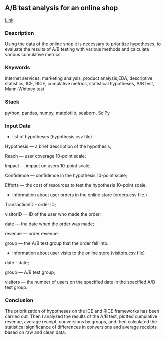 ## A/B test analysis for an online shop
[Link](https://github.com/evkis/data_analysis_science_pet/blob/main/05_ab_test_analysis_for_online_shop/05_ab_test_analysis_for_online_shop_en.ipynb)

### Description

Using the data of the online shop it is necessary to prioritize hypotheses, to evaluate the results of A/B testing with various methods and calculate various cumulative metrics.

### Keywords

internet services, marketing analysis, product analysis,EDA, descriptive statistics, ICE, RICE, cumulative metrics, statistical hypotheses, A/B test, Mann-Whitney test

### Stack

python, pandas, numpy, matplotlib, seaborn, SciPy

### Input Data 

- list of hypotheses (hypothesis.csv file)

Hypothesis — a brief description of the hypothesis;

Reach — user coverage 10-point scale;

Impact — impact on users 10-point scale;

Confidence — confidence in the hypothesis 10-point scale;

Efforts — the cost of resources to test the hypothesis 10-point scale.

- information about user orders in the online store (orders.csv file.)

TransactionID - order ID;

visitorID — ID of the user who made the order;

date — the date when the order was made;

revenue — order revenue;

group — the A/B test group that the order fell into.

- information about user visits to the online store (visitors.csv file)

date - date;

group — A/B test group;

visitors — the number of users on the specified date in the specified A/B test group.

### Conclusion

The prioritization of hypotheses on the ICE and RICE frameworks has been carried out. Then I analyzed
the results of the A/B test, plotted cumulative revenue, average receipt,
conversions by groups, and then calculated the statistical significance of differences in conversions
and average receipts based on raw and clean data. 
